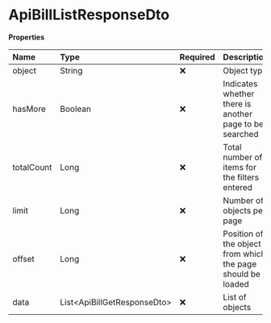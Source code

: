 # ApiBillListResponseDto

**Properties**

| Name       | Type                          | Required | Description                                                 |
| :--------- | :---------------------------- | :------- | :---------------------------------------------------------- |
| object     | String                        | ❌       | Object type                                                 |
| hasMore    | Boolean                       | ❌       | Indicates whether there is another page to be searched      |
| totalCount | Long                          | ❌       | Total number of items for the filters entered               |
| limit      | Long                          | ❌       | Number of objects per page                                  |
| offset     | Long                          | ❌       | Position of the object from which the page should be loaded |
| data       | List\<ApiBillGetResponseDto\> | ❌       | List of objects                                             |

<!-- This file was generated by liblab | https://liblab.com/ -->
